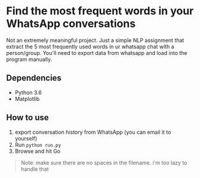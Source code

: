 # Find the most frequent words in your WhatsApp conversations

Not an extremely meaningful project. Just a simple NLP assignment that extract the 5 most frequently used words in ur whatsapp chat with a person/group. You'll need to export data from whatsapp and load into the program manually.

## Dependencies
* Python 3.6
* Matplotlib

## How to use
1. export conversation history from WhatsApp (you can email it to yourself)
2. Run ```python run.py```
3. Browse and hit Go


> Note: make sure there are no spaces in the filename. i'm too lazy to handle that
